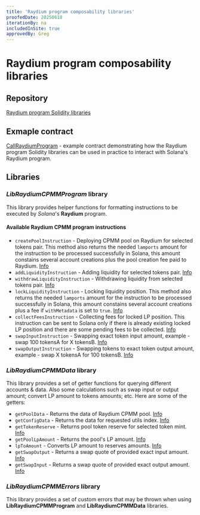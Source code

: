 ```yaml
---
title: 'Raydium program composability libraries'
proofedDate: 20250618
iterationBy: na
includedInSite: true
approvedBy: Greg
---
```


# Raydium program composability libraries

## Repository

[Raydium program Solidity libraries](https://github.com/neonevm/neon-contracts/tree/dev/solidity-composability-libraries/contracts/composability/libraries/raydium-cpmm-program)

## Exmaple contract
[CallRaydiumProgram](https://github.com/neonevm/neon-contracts/blob/dev/solidity-composability-libraries/contracts/composability/CallRaydiumProgram.sol) - example contract demonstrating how the Raydium program Solidity libraries can be used in practice to interact with Solana's Raydium program.

## Libraries

### _LibRaydiumCPMMProgram_ library
This library provides helper functions for formatting instructions to be executed by _Solana_'s **Raydium** 
program.

#### Available Raydium CPMM program instructions
* `createPoolInstruction` - Deploying CPMM pool on Raydium for selected tokens pair. This method also returns the needed `lamports` amount for the instruction to be processed successfully in Solana, this amount constains several account creations plus the pool creation fee paid to Raydium. [Info](https://github.com/neonevm/neon-contracts/blob/dev/solidity-composability-libraries/contracts/composability/libraries/raydium-program/LibRaydiumCPMMProgram.sol#L30)
* `addLiquidityInstruction` - Adding liquidity for selected tokens pair. [Info](https://github.com/neonevm/neon-contracts/blob/dev/solidity-composability-libraries/contracts/composability/libraries/raydium-program/LibRaydiumCPMMProgram.sol#L152)
* `withdrawLiquidityInstruction` - Withdrawing liquidity from selected tokens pair. [Info](https://github.com/neonevm/neon-contracts/blob/dev/solidity-composability-libraries/contracts/composability/libraries/raydium-program/LibRaydiumCPMMProgram.sol#L246)
* `lockLiquidityInstruction` - Locking liquidity position. This method also returns the needed `lamports` amount for the instruction to be processed successfully in Solana, this amount constains several account creations plus a fee if `withMetadata` is set to `true`. [Info](https://github.com/neonevm/neon-contracts/blob/dev/solidity-composability-libraries/contracts/composability/libraries/raydium-program/LibRaydiumCPMMProgram.sol#L331)
* `collectFeesInstruction` - Collecting fees for locked LP position. This instruction can be sent to Solana only if there is already existing locked LP position and there are some pending fees to be collected. [Info](https://github.com/neonevm/neon-contracts/blob/dev/solidity-composability-libraries/contracts/composability/libraries/raydium-program/LibRaydiumCPMMProgram.sol#L460)
* `swapInputInstruction` - Swapping exact token input amount, example - swap 100 tokensA for X tokensB. [Info](https://github.com/neonevm/neon-contracts/blob/dev/solidity-composability-libraries/contracts/composability/libraries/raydium-program/LibRaydiumCPMMProgram.sol#L559)
* `swapOutputInstruction` - Swapping tokens to exact token output amount, example - swap X tokensA for 100 tokensB. [Info](https://github.com/neonevm/neon-contracts/blob/dev/solidity-composability-libraries/contracts/composability/libraries/raydium-program/LibRaydiumCPMMProgram.sol#L605)

### _LibRaydiumCPMMData_ library
This library provides a set of getter functions for querying different accounts & data. Also some calculations such as swap input or output amount; convert LP amount to tokens amounts; etc. Here are some of the getters:
* `getPoolData` - Returns the data of Raydium CPMM pool. [Info](https://github.com/neonevm/neon-contracts/blob/dev/solidity-composability-libraries/contracts/composability/libraries/raydium-program/LibRaydiumCPMMData.sol#L150)
* `getConfigData` - Returns the data for requested utils index. [Info](https://github.com/neonevm/neon-contracts/blob/dev/solidity-composability-libraries/contracts/composability/libraries/raydium-program/LibRaydiumCPMMData.sol#L173)
* `getTokenReserve` - Returns pool token reserve for selected token mint. [Info](https://github.com/neonevm/neon-contracts/blob/dev/solidity-composability-libraries/contracts/composability/libraries/raydium-program/LibRaydiumCPMMData.sol#L194)
* `getPoolLpAmount` - Returns the pool's LP amount. [Info](https://github.com/neonevm/neon-contracts/blob/dev/solidity-composability-libraries/contracts/composability/libraries/raydium-program/LibRaydiumCPMMData.sol#L199)
* `lpToAmount` - Converts LP amount to reserves amounts. [Info](https://github.com/neonevm/neon-contracts/blob/dev/solidity-composability-libraries/contracts/composability/libraries/raydium-program/LibRaydiumCPMMData.sol#L204)
* `getSwapOutput` - Returns a swap quote of provided exact input amount. [Info](https://github.com/neonevm/neon-contracts/blob/dev/solidity-composability-libraries/contracts/composability/libraries/raydium-program/LibRaydiumCPMMData.sol#L224)
* `getSwapInput` - Returns a swap quote of provided exact output amount. [Info](https://github.com/neonevm/neon-contracts/blob/dev/solidity-composability-libraries/contracts/composability/libraries/raydium-program/LibRaydiumCPMMData.sol#L240)


### _LibRaydiumCPMMErrors_ library
This library provides a set of custom errors that may be thrown when using **LibRaydiumCPMMProgram** and **LibRaydiumCPMMData** libraries.
